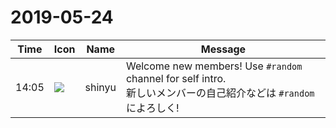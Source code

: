 # 2019-05-24

|Time|Icon|Name|Message|
|---|---|---|---|
|14:05|![](https://avatars.slack-edge.com/2018-04-27/354445776386_e258f5ed5ba887b08668_72.jpg)|shinyu|Welcome new members! Use `#random` channel for self intro.<br>新しいメンバーの自己紹介などは `#random` によろしく!|
